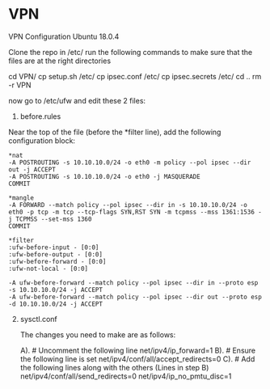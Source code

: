 # VPN
VPN Configuration Ubuntu 18.0.4


Clone the repo in /etc/
run the following commands to make sure that the files are at the right directories

cd VPN/
cp setup.sh /etc/
cp ipsec.conf /etc/
cp ipsec.secrets /etc/
cd ..
rm -r VPN

now go to /etc/ufw and edit these 2 files:

1. before.rules

  Near the top of the file (before the *filter line), add the following configuration block:
  
    *nat
    -A POSTROUTING -s 10.10.10.0/24 -o eth0 -m policy --pol ipsec --dir out -j ACCEPT 
    -A POSTROUTING -s 10.10.10.0/24 -o eth0 -j MASQUERADE
    COMMIT

    *mangle
    -A FORWARD --match policy --pol ipsec --dir in -s 10.10.10.0/24 -o eth0 -p tcp -m tcp --tcp-flags SYN,RST SYN -m tcpmss --mss 1361:1536 -j TCPMSS --set-mss 1360
    COMMIT

    *filter
    :ufw-before-input - [0:0]
    :ufw-before-output - [0:0]
    :ufw-before-forward - [0:0]
    :ufw-not-local - [0:0]
    
    -A ufw-before-forward --match policy --pol ipsec --dir in --proto esp -s 10.10.10.0/24 -j ACCEPT
    -A ufw-before-forward --match policy --pol ipsec --dir out --proto esp -d 10.10.10.0/24 -j ACCEPT
 
 2. sysctl.conf
 
    The changes you need to make are as follows:
    
    A). # Uncomment the following line
        net/ipv4/ip_forward=1
    B). # Ensure the following line is set
        net/ipv4/conf/all/accept_redirects=0
    C). # Add the following lines along with the others (Lines in step B)
        net/ipv4/conf/all/send_redirects=0
        net/ipv4/ip_no_pmtu_disc=1
      
